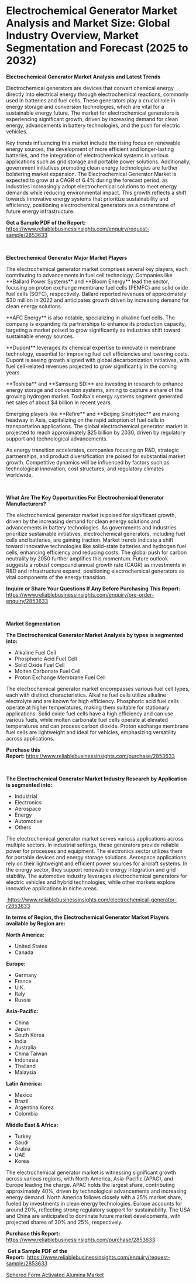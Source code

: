 <p><h1>Electrochemical Generator Market Analysis and Market Size: Global Industry Overview, Market Segmentation and Forecast (2025 to 2032)</h1></p><p><strong>Electrochemical Generator Market Analysis and Latest Trends</strong></p>
<p><p>Electrochemical generators are devices that convert chemical energy directly into electrical energy through electrochemical reactions, commonly used in batteries and fuel cells. These generators play a crucial role in energy storage and conversion technologies, which are vital for a sustainable energy future. The market for electrochemical generators is experiencing significant growth, driven by increasing demand for clean energy, advancements in battery technologies, and the push for electric vehicles.</p><p>Key trends influencing this market include the rising focus on renewable energy sources, the development of more efficient and longer-lasting batteries, and the integration of electrochemical systems in various applications such as grid storage and portable power solutions. Additionally, government initiatives promoting clean energy technologies are further bolstering market expansion. The Electrochemical Generator Market is expected to grow at a CAGR of 6.4% during the forecast period, as industries increasingly adopt electrochemical solutions to meet energy demands while reducing environmental impact. This growth reflects a shift towards innovative energy systems that prioritize sustainability and efficiency, positioning electrochemical generators as a cornerstone of future energy infrastructure.</p></p>
<p><strong>Get a Sample PDF of the Report:&nbsp;</strong> <a href="https://www.reliablebusinessinsights.com/enquiry/request-sample/2853633?utm_campaign=3035&utm_medium=2&utm_source=Github&utm_content=ia&utm_term=12032025&utm_id=electrochemical-generator">https://www.reliablebusinessinsights.com/enquiry/request-sample/2853633</a></p>
<p>&nbsp;</p>
<p><strong>Electrochemical Generator Major Market Players</strong></p>
<p><p>The electrochemical generator market comprises several key players, each contributing to advancements in fuel cell technology. Companies like **Ballard Power Systems** and **Bloom Energy** lead the sector, focusing on proton exchange membrane fuel cells (PEMFC) and solid oxide fuel cells (SOFC), respectively. Ballard reported revenues of approximately $30 million in 2022 and anticipates growth driven by increasing demand for clean energy solutions.</p><p>**AFC Energy** is also notable, specializing in alkaline fuel cells. The company is expanding its partnerships to enhance its production capacity, targeting a market poised to grow significantly as industries shift toward sustainable energy sources.</p><p>**Dupont** leverages its chemical expertise to innovate in membrane technology, essential for improving fuel cell efficiencies and lowering costs. Dupont is seeing growth aligned with global decarbonization initiatives, with fuel cell-related revenues projected to grow significantly in the coming years.</p><p>**Toshiba** and **Samsung SDI** are investing in research to enhance energy storage and conversion systems, aiming to capture a share of the growing hydrogen market. Toshiba's energy systems segment generated net sales of about $4 billion in recent years.</p><p>Emerging players like **Refire** and **Beijing SinoHytec** are making headway in Asia, capitalizing on the rapid adoption of fuel cells in transportation applications. The global electrochemical generator market is projected to reach approximately $25 billion by 2030, driven by regulatory support and technological advancements.</p><p>As energy transition accelerates, companies focusing on R&D, strategic partnerships, and product diversification are poised for substantial market growth. Competitive dynamics will be influenced by factors such as technological innovation, cost structures, and regulatory climates worldwide.</p></p>
<p>&nbsp;</p>
<p><strong>What Are The Key Opportunities For Electrochemical Generator Manufacturers?</strong></p>
<p><p>The electrochemical generator market is poised for significant growth, driven by the increasing demand for clean energy solutions and advancements in battery technologies. As governments and industries prioritize sustainable initiatives, electrochemical generators, including fuel cells and batteries, are gaining traction. Market trends indicate a shift toward innovative technologies like solid-state batteries and hydrogen fuel cells, enhancing efficiency and reducing costs. The global push for carbon neutrality by 2050 further amplifies this momentum. Future outlook suggests a robust compound annual growth rate (CAGR) as investments in R&D and infrastructure expand, positioning electrochemical generators as vital components of the energy transition.</p></p>
<p><strong>Inquire or Share Your Questions If Any Before Purchasing This Report:</strong> <a href="https://www.reliablebusinessinsights.com/enquiry/pre-order-enquiry/2853633?utm_campaign=3035&utm_medium=2&utm_source=Github&utm_content=ia&utm_term=12032025&utm_id=electrochemical-generator">https://www.reliablebusinessinsights.com/enquiry/pre-order-enquiry/2853633</a></p>
<p>&nbsp;</p>
<p><strong>Market Segmentation</strong></p>
<p><strong>The Electrochemical Generator Market Analysis by types is segmented into:</strong></p>
<p><ul><li>Alkaline Fuel Cell</li><li>Phosphoric Acid Fuel Cell</li><li>Solid Oxide Fuel Cell</li><li>Molten Carbonate Fuel Cell</li><li>Proton Exchange Membrane Fuel Cell</li></ul></p>
<p><p>The electrochemical generator market encompasses various fuel cell types, each with distinct characteristics. Alkaline fuel cells utilize alkaline electrolyte and are known for high efficiency. Phosphoric acid fuel cells operate at higher temperatures, making them suitable for stationary applications. Solid oxide fuel cells have a high efficiency and can use various fuels, while molten carbonate fuel cells operate at elevated temperatures and can process carbon dioxide. Proton exchange membrane fuel cells are lightweight and ideal for vehicles, emphasizing versatility across applications.</p></p>
<p><strong>Purchase this Report:&nbsp;</strong><a href="https://www.reliablebusinessinsights.com/purchase/2853633?utm_campaign=3035&utm_medium=2&utm_source=Github&utm_content=ia&utm_term=12032025&utm_id=electrochemical-generator">https://www.reliablebusinessinsights.com/purchase/2853633</a></p>
<p>&nbsp;</p>
<p><strong>The Electrochemical Generator Market Industry Research by Application is segmented into:</strong></p>
<p><ul><li>Industrial</li><li>Electronics</li><li>Aerospace</li><li>Energy</li><li>Automotive</li><li>Others</li></ul></p>
<p><p>The electrochemical generator market serves various applications across multiple sectors. In industrial settings, these generators provide reliable power for processes and equipment. The electronics sector utilizes them for portable devices and energy storage solutions. Aerospace applications rely on their lightweight and efficient power sources for aircraft systems. In the energy sector, they support renewable energy integration and grid stability. The automotive industry leverages electrochemical generators for electric vehicles and hybrid technologies, while other markets explore innovative applications in niche areas.</p></p>
<p><a href="https://www.reliablebusinessinsights.com/electrochemical-generator-r2853633?utm_campaign=3035&utm_medium=2&utm_source=Github&utm_content=ia&utm_term=12032025&utm_id=electrochemical-generator">&nbsp;https://www.reliablebusinessinsights.com/electrochemical-generator-r2853633</a></p>
<p><strong>In terms of Region, the Electrochemical Generator Market Players available by Region are:</strong></p>
<p>
    <p> <strong> North America: </strong>
        <ul>
            <li>United States</li>
            <li>Canada</li>
        </ul>
        </p> 
    <p> <strong> Europe: </strong>
        <ul>
            <li>Germany</li>
            <li>France</li>
            <li>U.K.</li>
            <li>Italy</li>
            <li>Russia</li>
        </ul>
        </p> 
    <p> <strong> Asia-Pacific: </strong>
        <ul>
            <li>China</li>
            <li>Japan</li>
            <li>South Korea</li>
            <li>India</li>
            <li>Australia</li>
            <li>China Taiwan</li>
            <li>Indonesia</li>
            <li>Thailand</li>
            <li>Malaysia</li>
        </ul>
        </p> 
    <p> <strong> Latin America: </strong>
        <ul>
            <li>Mexico</li>
            <li>Brazil</li>
            <li>Argentina Korea</li>
            <li>Colombia</li>
        </ul>
        </p> 
    <p> <strong> Middle East & Africa: </strong>
        <ul>
            <li>Turkey</li>
            <li>Saudi</li>
            <li>Arabia</li>
            <li>UAE</li>
            <li>Korea</li>
        </ul>
    </p>
    </p>
<p><p>The electrochemical generator market is witnessing significant growth across various regions, with North America, Asia-Pacific (APAC), and Europe leading the charge. APAC holds the largest share, contributing approximately 40%, driven by technological advancements and increasing energy demand. North America follows closely with a 25% market share, fueled by investments in clean energy technologies. Europe accounts for around 20%, reflecting strong regulatory support for sustainability. The USA and China are anticipated to dominate future market developments, with projected shares of 30% and 25%, respectively.</p></p>
<p><strong>Purchase this Report: </strong><a href="https://www.reliablebusinessinsights.com/purchase/2853633?utm_campaign=3035&utm_medium=2&utm_source=Github&utm_content=ia&utm_term=12032025&utm_id=electrochemical-generator">https://www.reliablebusinessinsights.com/purchase/2853633</a></p>
<p>&nbsp;<strong>Get a Sample PDF of the Report:&nbsp;&nbsp;</strong><a href="https://www.reliablebusinessinsights.com/enquiry/request-sample/2853633?utm_campaign=3035&utm_medium=2&utm_source=Github&utm_content=ia&utm_term=12032025&utm_id=electrochemical-generator">https://www.reliablebusinessinsights.com/enquiry/request-sample/2853633</a></p>
<p><strong></strong></p>
<p><p><a href="https://github.com/lashaunm5st/Market-Research-Report-List-1/blob/main/sphered-form-activated-alumina-market.md?utm_campaign=3035&utm_medium=2&utm_source=Github&utm_content=ia&utm_term=12032025&utm_id=electrochemical-generator">Sphered Form Activated Alumina Market</a></p></p>